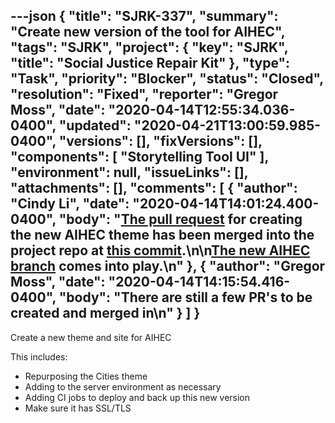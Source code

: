 ---json
{
  "title": "SJRK-337",
  "summary": "Create new version of the tool for AIHEC",
  "tags": "SJRK",
  "project": {
    "key": "SJRK",
    "title": "Social Justice Repair Kit"
  },
  "type": "Task",
  "priority": "Blocker",
  "status": "Closed",
  "resolution": "Fixed",
  "reporter": "Gregor Moss",
  "date": "2020-04-14T12:55:34.036-0400",
  "updated": "2020-04-21T13:00:59.985-0400",
  "versions": [],
  "fixVersions": [],
  "components": [
    "Storytelling Tool UI"
  ],
  "environment": null,
  "issueLinks": [],
  "attachments": [],
  "comments": [
    {
      "author": "Cindy Li",
      "date": "2020-04-14T14:01:24.400-0400",
      "body": "[The pull request](https://github.com/fluid-project/sjrk-story-telling/pull/66) for creating the new AIHEC theme has been merged into the project repo at [this commit](https://github.com/fluid-project/sjrk-story-telling/commit/93b660623ce94c7cc5820f8ea7182d15cfa1705c).\n\n[The new AIHEC branch](https://github.com/fluid-project/sjrk-story-telling/tree/stories-aihec-production) comes into play.\n"
    },
    {
      "author": "Gregor Moss",
      "date": "2020-04-14T14:15:54.416-0400",
      "body": "There are still a few PR's to be created and merged in\n"
    }
  ]
}
---
Create a new theme and site for AIHEC

This includes:

* Repurposing the Cities theme
* Adding to the server environment as necessary
* Adding CI jobs to deploy and back up this new version
* Make sure it has SSL/TLS

        